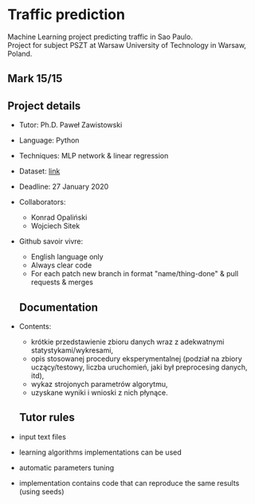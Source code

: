 # Traffic prediction
Machine Learning project predicting traffic in Sao Paulo.  
Project for subject PSZT at Warsaw University of Technology in Warsaw, Poland.

## Mark 15/15

## Project details
- Tutor: Ph.D. Paweł Zawistowski
- Language: Python
- Techniques: MLP network & linear regression
- Dataset: [link](https://archive.ics.uci.edu/ml/datasets/Behavior+of+the+urban+traffic+of+the+city+of+Sao+Paulo+in+Brazil)
- Deadline: 27 January 2020
- Collaborators:
  - Konrad Opaliński
  - Wojciech Sitek
- Github savoir vivre:
  - English language only
  - Always clear code
  - For each patch new branch in format "name/thing-done" & pull requests & merges
  
  ## Documentation
- Contents:
  - krótkie przedstawienie zbioru danych wraz z adekwatnymi statystykami/wykresami,
  - opis stosowanej procedury eksperymentalnej (podział na zbiory uczący/testowy, liczba uruchomień, jaki był preprocesing danych, itd),
  - wykaz strojonych parametrów algorytmu,
  - uzyskane wyniki i wnioski z nich płynące.
  
  ## Tutor rules
- input text files
- learning algorithms implementations can be used
- automatic parameters tuning
- implementation contains code that can reproduce the same results (using seeds)
